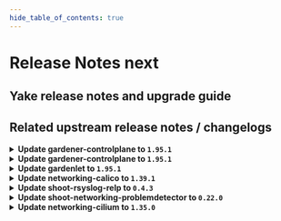 ```yaml
---
hide_table_of_contents: true
---
```


# Release Notes next

## Yake release notes and upgrade guide

## Related upstream release notes / changelogs


<details>
<summary><b>Update gardener-controlplane to <code>1.95.1</code></b></summary>

# [gardener/gardener]

## 🏃 Others

- `[OPERATOR]` gardenlet: An issue causing the blackbox-exporter Deployment to be created and to be unhealthy in the Shoot control plane for Shoots with `.spec.purpose=testing` is now fixed. by @ialidzhikov [#9798]

## Docker Images
- admission-controller: `europe-docker.pkg.dev/gardener-project/releases/gardener/admission-controller:v1.95.1`
- apiserver: `europe-docker.pkg.dev/gardener-project/releases/gardener/apiserver:v1.95.1`
- controller-manager: `europe-docker.pkg.dev/gardener-project/releases/gardener/controller-manager:v1.95.1`
- gardenlet: `europe-docker.pkg.dev/gardener-project/releases/gardener/gardenlet:v1.95.1`
- node-agent: `europe-docker.pkg.dev/gardener-project/releases/gardener/node-agent:v1.95.1`
- operator: `europe-docker.pkg.dev/gardener-project/releases/gardener/operator:v1.95.1`
- resource-manager: `europe-docker.pkg.dev/gardener-project/releases/gardener/resource-manager:v1.95.1`
- scheduler: `europe-docker.pkg.dev/gardener-project/releases/gardener/scheduler:v1.95.1`


</details>

<details>
<summary><b>Update gardener-controlplane to <code>1.95.1</code></b></summary>

# [gardener/gardener]

## 🏃 Others

- `[OPERATOR]` gardenlet: An issue causing the blackbox-exporter Deployment to be created and to be unhealthy in the Shoot control plane for Shoots with `.spec.purpose=testing` is now fixed. by @ialidzhikov [#9798]

## Docker Images
- admission-controller: `europe-docker.pkg.dev/gardener-project/releases/gardener/admission-controller:v1.95.1`
- apiserver: `europe-docker.pkg.dev/gardener-project/releases/gardener/apiserver:v1.95.1`
- controller-manager: `europe-docker.pkg.dev/gardener-project/releases/gardener/controller-manager:v1.95.1`
- gardenlet: `europe-docker.pkg.dev/gardener-project/releases/gardener/gardenlet:v1.95.1`
- node-agent: `europe-docker.pkg.dev/gardener-project/releases/gardener/node-agent:v1.95.1`
- operator: `europe-docker.pkg.dev/gardener-project/releases/gardener/operator:v1.95.1`
- resource-manager: `europe-docker.pkg.dev/gardener-project/releases/gardener/resource-manager:v1.95.1`
- scheduler: `europe-docker.pkg.dev/gardener-project/releases/gardener/scheduler:v1.95.1`


</details>

<details>
<summary><b>Update gardenlet to <code>1.95.1</code></b></summary>

# [gardener/gardener]

## 🏃 Others

- `[OPERATOR]` gardenlet: An issue causing the blackbox-exporter Deployment to be created and to be unhealthy in the Shoot control plane for Shoots with `.spec.purpose=testing` is now fixed. by @ialidzhikov [#9798]

## Docker Images
- admission-controller: `europe-docker.pkg.dev/gardener-project/releases/gardener/admission-controller:v1.95.1`
- apiserver: `europe-docker.pkg.dev/gardener-project/releases/gardener/apiserver:v1.95.1`
- controller-manager: `europe-docker.pkg.dev/gardener-project/releases/gardener/controller-manager:v1.95.1`
- gardenlet: `europe-docker.pkg.dev/gardener-project/releases/gardener/gardenlet:v1.95.1`
- node-agent: `europe-docker.pkg.dev/gardener-project/releases/gardener/node-agent:v1.95.1`
- operator: `europe-docker.pkg.dev/gardener-project/releases/gardener/operator:v1.95.1`
- resource-manager: `europe-docker.pkg.dev/gardener-project/releases/gardener/resource-manager:v1.95.1`
- scheduler: `europe-docker.pkg.dev/gardener-project/releases/gardener/scheduler:v1.95.1`


</details>

<details>
<summary><b>Update networking-calico to <code>1.39.1</code></b></summary>

# [gardener/gardener-extension-networking-calico]

- `[OPERATOR]` Downgraded calico-cni container to v3.27.0 to prevent cni copy failures.

## Docker Images
- gardener-extension-admission-calico: `europe-docker.pkg.dev/gardener-project/releases/gardener/extensions/admission-calico:v1.39.1`
- gardener-extension-networking-calico: `europe-docker.pkg.dev/gardener-project/releases/gardener/extensions/networking-calico:v1.39.1`


</details>

<details>
<summary><b>Update shoot-rsyslog-relp to <code>0.4.3</code></b></summary>

# [gardener/gardener-extension-shoot-rsyslog-relp]

## 🏃 Others

- `[OPERATOR]` If the certificates used for the `rsyslog-relp` tls connection are changed, the `rsyslog` service on the nodes is restarted so that it can properly load the new certificates. by @plkokanov [#107]

## Docker Images
- gardener-extension-shoot-rsyslog-relp-admission: `europe-docker.pkg.dev/gardener-project/releases/gardener/extensions/shoot-rsyslog-relp-admission:v0.4.3`
- gardener-extension-shoot-rsyslog-relp: `europe-docker.pkg.dev/gardener-project/releases/gardener/extensions/shoot-rsyslog-relp:v0.4.3`


</details>

<details>
<summary><b>Update shoot-networking-problemdetector to <code>0.22.0</code></b></summary>

# [gardener/network-problem-detector]

## 🏃 Others

- `[OPERATOR]` Allow nodes without hostname by @MartinWeindel [gardener/network-problem-detector#66]
- `[OPERATOR]` Bumps golang from 1.22.2 to 1.22.3. by @dependabot[bot] [gardener/network-problem-detector#65]
# [gardener/gardener-extension-shoot-networking-problemdetector]

## 🏃 Others

- `[OPERATOR]` This extension is now using the new way of providing monitoring configuration (ref [GEP-19](https://github.com/gardener/gardener/blob/master/docs/proposals/19-migrating-observability-stack-to-operators.md)) in case a shoot cluster's Prometheus has been migrated to management via `prometheus-operator`. by @rfranzke [#142]
- `[OPERATOR]` Bumps github.com/gardener/gardener from 1.94.0 to 1.95.0. by @dependabot[bot] [#144]

## Docker Images
- gardener-extension-shoot-networking-problemdetector: `europe-docker.pkg.dev/gardener-project/releases/gardener/extensions/shoot-networking-problemdetector:v0.22.0`


</details>

<details>
<summary><b>Update networking-cilium to <code>1.35.0</code></b></summary>

# [gardener/gardener-extension-networking-cilium]

## 🏃 Others

- `[OPERATOR]` Cilium uses the `label-prefix-file` with the excluded identities from: https://docs.cilium.io/en/stable/operations/performance/scalability/identity-relevant-labels/#identity-relevant-labels except the statefulset. by @DockToFuture [#326]
- `[OPERATOR]` Set policy-cidr-match-mode to match node CIDRs in networkpolicies. by @axel7born [#321]

## Docker Images
- gardener-extension-admission-cilium: `europe-docker.pkg.dev/gardener-project/releases/gardener/extensions/admission-cilium:v1.35.0`
- gardener-extension-networking-cilium: `europe-docker.pkg.dev/gardener-project/releases/gardener/extensions/networking-cilium:v1.35.0`


</details>
